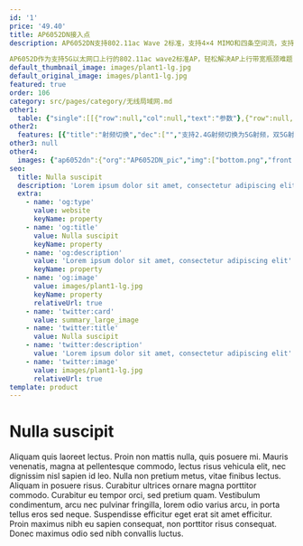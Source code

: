 ```yaml
---
id: '1'
price: '49.40'
title: AP6052DN接入点
description: AP6052DN支持802.11ac Wave 2标准，支持4×4 MIMO和四条空间流，支持2.4G射频切换为5G射频，双5G射频同时工作速率可达3.46Gbps。

AP6052D作为支持5G以太网口上行的802.11ac wave2标准AP，轻松解决AP上行带宽瓶颈难题，适用于企业办公和教育等场景。
default_thumbnail_image: images/plant1-lg.jpg
default_original_image: images/plant1-lg.jpg
featured: true
order: 106
category: src/pages/category/无线局域网.md
other1: 
  table: {"single":[[{"row":null,"col":null,"text":"参数"},{"row":null,"col":null,"text":"AP6052DN"}],[{"row":null,"col":null,"text":"尺寸（长×宽×高）"},{"row":null,"col":null,"text":"220mm × 220mm × 52mm"}],[{"row":null,"col":null,"text":"电源输入"},{"row":null,"col":null,"text":"DC：42.5V~57V\nPoE供电：满足802.3at/bt以太网供电标准；"}],[{"row":null,"col":null,"text":"最大功耗"},{"row":null,"col":null,"text":"DC/802.3bt供电：32W（不包含USB接口输出功耗）\n802.3at供电：25.5W(USB功能和网口5GE模式不可用)\n\n说明：\n实际最大功耗遵照不同国家和地区法规而有所不同。802.3at供电标准下，射频自适应功率管理。"}],[{"row":null,"col":null,"text":"工作温度\n"},{"row":null,"col":null,"text":"-10℃～+50℃ "}],[{"row":null,"col":null,"text":"天线类型"},{"row":null,"col":null,"text":"内置双频全向天线"}],[{"row":null,"col":null,"text":"可同时在线的用户数量"},{"row":null,"col":null,"text":"512"}],[{"row":null,"col":null,"text":"最大发射功率"},{"row":null,"col":null,"text":"2.4G/5G(切换)： 26dBm/21dBm（组合功率） \n5G(非切换)： 24dBm（组合功率）\n\n说明：实际发射功率遵照不同国家和地区法规而有所不同。"}],[{"row":null,"col":null,"text":"MIMO:空间流"},{"row":null,"col":null,"text":"4×4:4   整机8条流"}],[{"row":null,"col":null,"text":"无线协议"},{"row":null,"col":null,"text":"802.11a/b/g/n/ac/ac wave2"}],[{"row":null,"col":null,"text":"最高速率"},{"row":null,"col":null,"text":"3.46Gbps"}]]}
other2:
  features: [{"title":"射频切换","dec":["","支持2.4G射频切换为5G射频，双5G射频同时工作，整机速率可达3.46Gbps",""]},{"title":"多速率接入","dec":["","支持5GE以太接口上行，并兼容100M/1000M/2.5G，增加业务负载能力",""]},{"title":"云管理","dec":["","可通过华为云管理平台对AP设备及业务进行管理和运维，节省网络运维成本",""]}]
other3: null
other4:
  images: {"ap6052dn":{"org":"AP6052DN_pic","img":["bottom.png","front.png","front_left.png","front_right.png","rear_top.png","top.png"]}}
seo:
  title: Nulla suscipit
  description: 'Lorem ipsum dolor sit amet, consectetur adipiscing elit'
  extra:
    - name: 'og:type'
      value: website
      keyName: property
    - name: 'og:title'
      value: Nulla suscipit
      keyName: property
    - name: 'og:description'
      value: 'Lorem ipsum dolor sit amet, consectetur adipiscing elit'
      keyName: property
    - name: 'og:image'
      value: images/plant1-lg.jpg
      keyName: property
      relativeUrl: true
    - name: 'twitter:card'
      value: summary_large_image
    - name: 'twitter:title'
      value: Nulla suscipit
    - name: 'twitter:description'
      value: 'Lorem ipsum dolor sit amet, consectetur adipiscing elit'
    - name: 'twitter:image'
      value: images/plant1-lg.jpg
      relativeUrl: true
template: product
---
```


# Nulla suscipit

Aliquam quis laoreet lectus. Proin non mattis nulla, quis posuere mi. Mauris venenatis, magna at pellentesque commodo, lectus risus vehicula elit, nec dignissim nisl sapien id leo. Nulla non pretium metus, vitae finibus lectus. Aliquam in posuere risus. Curabitur ultrices ornare magna porttitor commodo. Curabitur eu tempor orci, sed pretium quam. Vestibulum condimentum, arcu nec pulvinar fringilla, lorem odio varius arcu, in porta tellus eros sed neque. Suspendisse efficitur eget erat sit amet efficitur. Proin maximus nibh eu sapien consequat, non porttitor risus consequat. Donec maximus odio sed nibh convallis luctus.